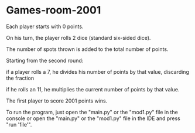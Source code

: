 # Games-room-2001

Each player starts with 0 points.

On his turn, the player rolls 2 dice (standard six-sided dice).

The number of spots thrown is added to the total number of points.

Starting from the second round:

if a player rolls a 7, he divides his number of points by that value, discarding the fraction

if he rolls an 11, he multiplies the current number of points by that value.

The first player to score 2001 points wins.

To run the program, just open the "main.py" or the "mod1.py" file in the console or open the "main.py" or the "mod1.py" file in the IDE and press "run 'file'".
